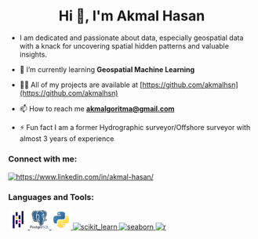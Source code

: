<h1 align="center">Hi 👋, I'm Akmal Hasan</h1>

-  I am dedicated and passionate about data, especially geospatial data with a knack for uncovering spatial hidden patterns and valuable insights.

- 🌱 I’m currently learning **Geospatial Machine Learning**

- 👨‍💻 All of my projects are available at [https://github.com/akmalhsn](https://github.com/akmalhsn)

- 📫 How to reach me **akmalgoritma@gmail.com**

- ⚡ Fun fact I am a former Hydrographic surveyor/Offshore surveyor with almost 3 years of experience

<h3 align="left">Connect with me:</h3>
<p align="left">
<a href="https://linkedin.com/in/https://www.linkedin.com/in/akmal-hasan/" target="blank"><img align="center" src="https://raw.githubusercontent.com/rahuldkjain/github-profile-readme-generator/master/src/images/icons/Social/linked-in-alt.svg" alt="https://www.linkedin.com/in/akmal-hasan/" height="30" width="40" /></a>
</p>

<h3 align="left">Languages and Tools:</h3>
<p align="left"> <a href="https://pandas.pydata.org/" target="_blank" rel="noreferrer"> <img src="https://raw.githubusercontent.com/devicons/devicon/2ae2a900d2f041da66e950e4d48052658d850630/icons/pandas/pandas-original.svg" alt="pandas" width="40" height="40"/> </a> <a href="https://www.postgresql.org" target="_blank" rel="noreferrer"> <img src="https://raw.githubusercontent.com/devicons/devicon/master/icons/postgresql/postgresql-original-wordmark.svg" alt="postgresql" width="40" height="40"/> </a> <a href="https://www.python.org" target="_blank" rel="noreferrer"> <img src="https://raw.githubusercontent.com/devicons/devicon/master/icons/python/python-original.svg" alt="python" width="40" height="40"/> </a> <a href="https://scikit-learn.org/" target="_blank" rel="noreferrer"> <img src="https://upload.wikimedia.org/wikipedia/commons/0/05/Scikit_learn_logo_small.svg" alt="scikit_learn" width="40" height="40"/> </a> <a href="https://seaborn.pydata.org/" target="_blank" rel="noreferrer"> <img src="https://seaborn.pydata.org/_images/logo-mark-lightbg.svg" alt="seaborn" width="40" height="40"/> <img src="https://www.r-project.org/logo/Rlogo.svg" alt="r" width="40" height="40"/> </a> </p>

